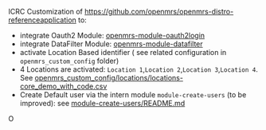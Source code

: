 ICRC Customization of https://github.com/openmrs/openmrs-distro-referenceapplication to:
- integrate Oauth2 Module: [openmrs-module-oauth2login](https://github.com/openmrs/openmrs-module-oauth2login)
- integrate DataFilter Module: [openmrs-module-datafilter](https://github.com/openmrs/openmrs-module-datafilter)
- activate Location Based identifier ( see related configuration in `openmrs_custom_config` folder)
- 4 Locations are activated: `Location 1`,`Location 2`,`Location 3`,`Location 4`. See [openmrs_custom_config/locations/locations-core_demo_with_code.csv](./openmrs_custom_config/locations/locations-core_demo_with_code.csv)
- Create Default user via the intern module `module-create-users` (to be improved): see [module-create-users/README.md](./module-create-users/README.md)


O